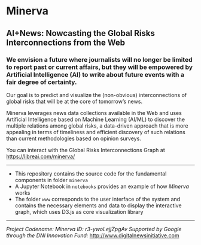 # Minerva
## AI+News: Nowcasting the Global Risks Interconnections from the Web
### We envision a future where journalists will no longer be limited to report past or current affairs, but they will be empowered by Artificial Intelligence (AI) to write about future events with a fair degree of certainty.

Our goal is to predict and visualize the (non-obvious) interconnections of global risks that will be at the core of tomorrow’s news.

Minerva leverages news data collections available in the Web and uses Artificial Intelligence based on Machine Learning (AI/ML) to discover the multiple relations among global risks, a data-driven approach that is more appealing in terms of timeliness and efficient discovery of such relations than current methodologies based on opinion surveys.

You can interact with the Global Risks Interconnections Graph at https://libreai.com/minerva/

---
- This repository contains the source code for the fundamental components in folder `minerva`
- A Jupyter Notebook in `notebooks` provides an example of how _Minerva_ works
- The folder `www` corresponds to the user interface of the system and contains the necessary elements and data to display the interactive graph, which uses D3.js as core visualization library
---
_Project Codename: Minerva_
_ID: r3-ywoLejjZpgAv_
_Supported by Google through the DNI Innovation Fund:_ http://www.digitalnewsinitiative.com
